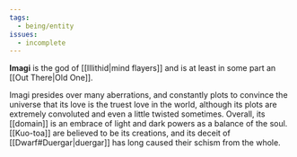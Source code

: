 ```yaml
---
tags:
  - being/entity
issues:
  - incomplete
---
```


**Imagi** is the god of [[Illithid|mind flayers]] and is at least in some part an [[Out There|Old One]]. 

Imagi presides over many aberrations, and constantly plots to convince the universe that its love is the truest love in the world, although its plots are extremely convoluted and even a little twisted sometimes. Overall, its [[domain]] is an embrace of light and dark powers as a balance of the soul. [[Kuo-toa]] are believed to be its creations, and its deceit of [[Dwarf#Duergar|duergar]] has long caused their schism from the whole.